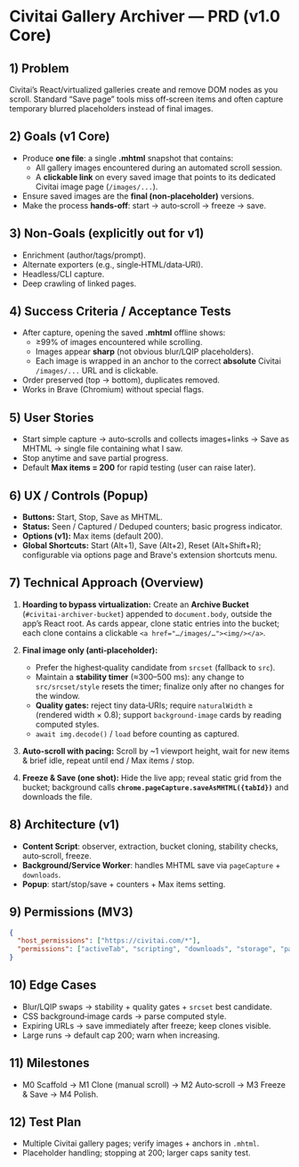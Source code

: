 # Civitai Gallery Archiver — PRD (v1.0 Core)

## 1) Problem
Civitai’s React/virtualized galleries create and remove DOM nodes as you scroll. Standard “Save page” tools miss off‑screen items and often capture temporary blurred placeholders instead of final images.

## 2) Goals (v1 Core)
- Produce **one file**: a single **.mhtml** snapshot that contains:
  - All gallery images encountered during an automated scroll session.
  - A **clickable link** on every saved image that points to its dedicated Civitai image page (`/images/...`).
- Ensure saved images are the **final (non‑placeholder)** versions.
- Make the process **hands‑off**: start → auto‑scroll → freeze → save.

## 3) Non‑Goals (explicitly out for v1)
- Enrichment (author/tags/prompt).
- Alternate exporters (e.g., single‑HTML/data‑URI).
- Headless/CLI capture.
- Deep crawling of linked pages.

## 4) Success Criteria / Acceptance Tests
- After capture, opening the saved **.mhtml** offline shows:
  - ≥99% of images encountered while scrolling.
  - Images appear **sharp** (not obvious blur/LQIP placeholders).
  - Each image is wrapped in an anchor to the correct **absolute** Civitai `/images/...` URL and is clickable.
- Order preserved (top → bottom), duplicates removed.
- Works in Brave (Chromium) without special flags.

## 5) User Stories
- Start simple capture → auto‑scrolls and collects images+links → Save as MHTML → single file containing what I saw.
- Stop anytime and save partial progress.
- Default **Max items = 200** for rapid testing (user can raise later).

## 6) UX / Controls (Popup)
- **Buttons:** Start, Stop, Save as MHTML.
- **Status:** Seen / Captured / Deduped counters; basic progress indicator.
- **Options (v1):** Max items (default 200).
- **Global Shortcuts:** Start (Alt+1), Save (Alt+2), Reset (Alt+Shift+R); configurable via options page and Brave's extension shortcuts menu.

## 7) Technical Approach (Overview)
1. **Hoarding to bypass virtualization:** Create an **Archive Bucket** (`#civitai-archiver-bucket`) appended to `document.body`, outside the app’s React root. As cards appear, clone static entries into the bucket; each clone contains a clickable `<a href="…/images/…"><img/></a>`.

2. **Final image only (anti‑placeholder):**
   - Prefer the highest‑quality candidate from `srcset` (fallback to `src`).
   - Maintain a **stability timer** (≈300–500 ms): any change to `src/srcset/style` resets the timer; finalize only after no changes for the window.
   - **Quality gates:** reject tiny data‑URIs; require `naturalWidth` ≥ (rendered width × 0.8); support `background-image` cards by reading computed styles.
   - `await img.decode()` / `load` before counting as captured.

3. **Auto‑scroll with pacing:** Scroll by ~1 viewport height, wait for new items & brief idle, repeat until end / Max items / stop.

4. **Freeze & Save (one shot):** Hide the live app; reveal static grid from the bucket; background calls **`chrome.pageCapture.saveAsMHTML({tabId})`** and downloads the file.

## 8) Architecture (v1)
- **Content Script**: observer, extraction, bucket cloning, stability checks, auto‑scroll, freeze.
- **Background/Service Worker**: handles MHTML save via `pageCapture` + `downloads`.
- **Popup**: start/stop/save + counters + Max items setting.

## 9) Permissions (MV3)
```json
{
  "host_permissions": ["https://civitai.com/*"],
  "permissions": ["activeTab", "scripting", "downloads", "storage", "pageCapture"]
}
```

## 10) Edge Cases
- Blur/LQIP swaps → stability + quality gates + `srcset` best candidate.
- CSS background‑image cards → parse computed style.
- Expiring URLs → save immediately after freeze; keep clones visible.
- Large runs → default cap 200; warn when increasing.

## 11) Milestones
- M0 Scaffold → M1 Clone (manual scroll) → M2 Auto‑scroll → M3 Freeze & Save → M4 Polish.

## 12) Test Plan
- Multiple Civitai gallery pages; verify images + anchors in `.mhtml`.
- Placeholder handling; stopping at 200; larger caps sanity test.
